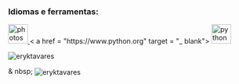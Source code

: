 
<h3 align = "left"> Idiomas e ferramentas: </h3>
<p align = "left"> <a href="https://www.photoshop.com/en" target="_blank"> <img src = "https://devicons.github.io/devicon/devicon.git/icons/photoshop/photoshop-plain.svg" alt = "photoshop" width = "40" height = "40" /> </a> < a 
href = "https://www.python.org" target = "_ blank"> <img src = "https://devicons.github.io/devicon/devicon.git/icons/python/python-original.svg "alt =" python "width =" 40 "height =" 40 "/> </a> </p>

<p> <img align =" left "src =" https: //github-readme-stats.vercel .app / api / top-langs? username = eryktavares & show_icons = true & locale = pt-br & layout = compact "alt =" eryktavares "/> </p>

<p> & nbsp; <img align = "center" src = "https://github-readme-stats.vercel.app/api?username=eryktavares&show_icons=true&locale=en" alt = 
"eryktavares" /> </p>

